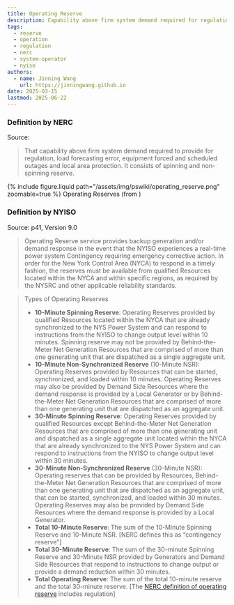 ```yaml
---
title: Operating Reserve
description: Capability above firm system demand required for regulation, load forecasting error, and outages.
tags:
  - reserve
  - operation
  - regulation
  - nerc
  - system-operator
  - nyiso
authors:
  - name: Jinning Wang
    url: https://jinningwang.github.io
date: 2025-03-15
lastmod: 2025-06-22
---
```


### Definition by NERC

Source: <d-cite key="nerc2024glossary"></d-cite>

> That capability above firm system demand required to provide for regulation, load forecasting error, equipment forced and scheduled outages and local area protection.
> It consists of spinning and non-spinning reserve.

<div class="row mt-3">
    <div class="col-sm mt-3 mt-md-0">
        {% include figure.liquid
        path="/assets/img/pswiki/operating_reserve.png"
        zoomable=true %}
        Operating Reserves (from <d-cite key="nerc2021reserve"></d-cite>)
    </div>
</div>

### Definition by NYISO

Source: <d-cite key="nyiso2025ancillary"></d-cite> p41, Version 9.0

> Operating Reserve service provides backup generation and/or demand response in the event that the NYISO experiences a real-time power system Contingency requiring emergency corrective action. In order for the New York Control Area (NYCA) to respond in a timely fashion, the reserves must be available from qualified Resources located within the NYCA and within specific regions, as required by the NYSRC and other applicable reliability standards.

> Types of Operating Reserves
>
> - **10-Minute Spinning Reserve**: Operating Reserves provided by qualified Resources located within the NYCA that are already synchronized to the NYS Power System and can respond to instructions from the NYISO to change output level within 10 minutes. Spinning reserve may not be provided by Behind-the-Meter Net Generation Resources that are comprised of more than one generating unit that are dispatched as a single aggregate unit.
> - **10-Minute Non-Synchronized Reserve** (10-Minute NSR): Operating Reserves provided by Resources that can be started, synchronized, and loaded within 10 minutes. Operating Reserves may also be provided by Demand Side Resources where the demand response is provided by a Local Generator or by Behind-the-Meter Net Generation Resources that are comprised of more than one generating unit that are dispatched as an aggregate unit.
> - **30-Minute Spinning Reserve**: Operating Reserves provided by qualified Resources except Behind-the-Meter Net Generation Resources that are comprised of more than one generating unit and dispatched as a single aggregate unit located within the NYCA that are already synchronized to the NYS Power System and can respond to instructions from the NYISO to change output level within 30 minutes.
> - **30-Minute Non-Synchronized Reserve** (30-Minute NSR): Operating reserves that can be provided by Resources, Behind-the-Meter Net Generation Resources that are comprised of more than one generating unit that are dispatched as an aggregate unit, that can be started, synchronized, and loaded within 30 minutes. Operating Reserves may also be provided by Demand Side Resources where the demand response is provided by a Local Generator.
> - **Total 10-Minute Reserve**: The sum of the 10-Minute Spinning Reserve and 10-Minute NSR. [NERC defines this as “contingency reserve”]
> - **Total 30-Minute Reserve**: The sum of the 30-minute Spinning Reserve and 30-Minute NSR provided by Generators and Demand Side Resources that respond to instructions to change output or provide a demand reduction within 30 minutes.
> - **Total Operating Reserve**: The sum of the total 10-minute reserve and the total 30-minute reserve. [The [NERC definition of operating reserve](/wiki/operating-reserve) includes regulation]
